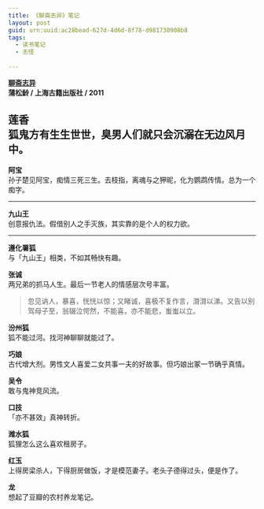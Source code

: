 ```yaml
---
title: 《聊斋志异》笔记
layout: post
guid: urn:uuid:ac28bead-627d-4d6d-8f78-d981730908b8
tags:
  - 读书笔记
  - 志怪
  
---
```


__[聊斋志异](http://book.douban.com/subject/5392911/)__    
__蒲松龄 / 上海古籍出版社 / 2011__  

__莲香__  
狐鬼方有生生世世，臭男人们就只会沉溺在无边风月中。
---
__阿宝__  
孙子楚见阿宝，痴情三死三生。去枝指，离魂与之狎昵，化为鹦鹉传情。总为一个痴字。

---
__九山王__  
创意报仇法。假借别人之手灭族，其实靠的是个人的权力欲。

---

__遵化署狐__  
与「九山王」相类，不如其畅快有趣。

__张诚__  
两兄弟的抓马人生。最后一节老人的情感层次号丰富。
> 忽见讷人，暴喜，恍恍以惊；又睹诚，喜极不复作言，潸潸以涕。又告以别 驾母子至，翁辍泣愕然，不能喜，亦不能悲，蚩蚩以立。

__汾州狐__  
狐不能过河。找河神聊聊就能过了。

__巧娘__  
古代增大剂。男性文人喜爱二女共事一夫的好故事。但巧娘出冢一节确乎真情。

__吴令__  
敢与鬼神竞风流。

__口技__  
「亦不甚效」真神转折。

__潍水狐__  
狐狸怎么这么喜欢租房子。

__红玉__  
上得房梁杀人，下得厨房做饭，才是模范妻子。老头子德得过头，便是作了。

__龙__  
想起了豆瓣的农村养龙笔记。
